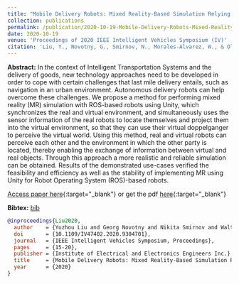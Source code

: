```yaml
---
title: "Mobile Delivery Robots: Mixed Reality-Based Simulation Relying on ROS and Unity 3D"
collection: publications
permalink: /publication/2020-10-19-Mobile-Delivery-Robots-Mixed-Reality-Based-Simulation-Relying-on-ROS-and-Unity-3D
date: 2020-10-19
venue: 'Proceedings of 2020 IEEE Intelligent Vehicles Symposium (IV)'
citation: 'Liu, Y., Novotny, G., Smirnov, N., Morales-Alvarez, W., & Olaverri-Monreal, C. (2020). Mobile Delivery Robots: Mixed Reality-Based Simulation Relying on ROS and Unity 3D. IEEE Intelligent Vehicles Symposium, Proceedings, 15–20. https://doi.org/10.1109/IV47402.2020.9304701'
---
```


__Abstract:__ In the context of Intelligent Transportation Systems and the delivery of goods, new technology approaches need to be developed in order to cope with certain challenges that last mile delivery entails, such as navigation in an urban environment. Autonomous delivery robots can help overcome these challenges. We propose a method for performing mixed reality (MR) simulation with ROS-based robots using Unity, which synchronizes the real and virtual environment, and simultaneously uses the sensor information of the real robots to locate themselves and project them into the virtual environment, so that they can use their virtual doppelganger to perceive the virtual world. Using this method, real and virtual robots can perceive each other and the environment in which the other party is located, thereby enabling the exchange of information between virtual and real objects. Through this approach a more realistic and reliable simulation can be obtained. Results of the demonstrated use-cases verified the feasibility and efficiency as well as the stability of implementing MR using Unity for Robot Operating System (ROS)-based robots.

[Access paper here](https://ieeexplore.ieee.org/document/9304701?denied=){:target="_blank"} or get the pdf [here](https://novog93.github.io/files/paper/Mobile_Delivery_Robots_Mixed_Reality_Based_Simulation_Relying_on_ROS_and_Unity_3D.pdf){:target="_blank"}

__Bibtex:__ [bib](https://novog93.github.io/files/bib/Liu2020.bib)

```bibtex
@inproceedings{Liu2020,
  author    = {Yuzhou Liu and Georg Novotny and Nikita Smirnov and Walter Morales-Alvarez and Cristina Olaverri-Monreal},
  doi       = {10.1109/IV47402.2020.9304701},
  journal   = {IEEE Intelligent Vehicles Symposium, Proceedings},
  pages     = {15-20},
  publisher = {Institute of Electrical and Electronics Engineers Inc.},
  title     = {Mobile Delivery Robots: Mixed Reality-Based Simulation Relying on ROS and Unity 3D},
  year      = {2020}
}

```